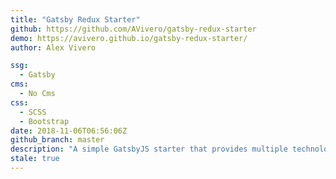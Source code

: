 ```yaml
---
title: "Gatsby Redux Starter"
github: https://github.com/AVivero/gatsby-redux-starter
demo: https://avivero.github.io/gatsby-redux-starter/
author: Alex Vivero

ssg:
  - Gatsby
cms:
  - No Cms
css:
  - SCSS
  - Bootstrap
date: 2018-11-06T06:56:06Z
github_branch: master
description: "A simple GatsbyJS starter that provides multiple technologies out of the box, like Redux, Sass and Bootstrap."
stale: true
---
```

